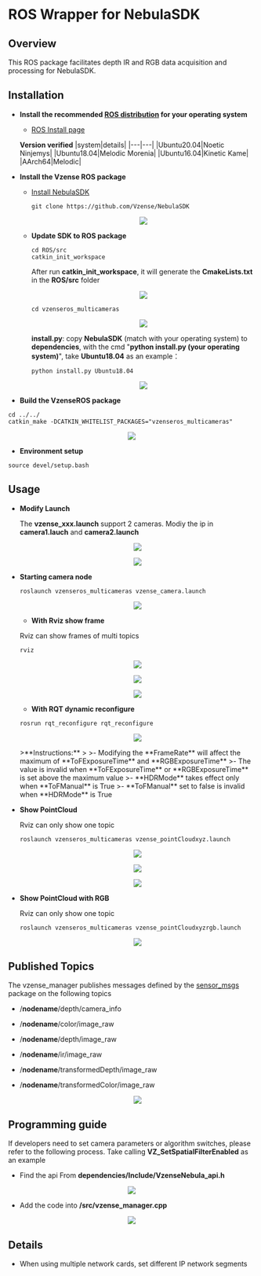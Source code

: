 
# ROS Wrapper for NebulaSDK

## Overview
This ROS package facilitates depth IR and RGB data acquisition and processing for NebulaSDK.

## Installation

- **Install the recommended [ROS distribution](http://wiki.ros.org/Distributions) for your operating system**
  - [ROS Install page](http://wiki.ros.org/ROS/Installation)

  **Version verified**
  |system|details|
  |---|---|
  |Ubuntu20.04|Noetic Ninjemys|
  |Ubuntu18.04|Melodic Morenia|
  |Ubuntu16.04|Kinetic Kame|
  |AArch64|Melodic|
- **Install the Vzense ROS package**

  - [Install NebulaSDK](https://github.com/Vzense/NebulaSDK)
    
    ```console
    git clone https://github.com/Vzense/NebulaSDK
    ```
    <p align="center"><img src="./doc/img/step0.png" /></p>
  - **Update SDK to ROS package**
    ```console
    cd ROS/src
    catkin_init_workspace
    ```
    After run <b>catkin_init_workspace</b>, it will generate the <b>CmakeLists.txt</b> in the <b>ROS/src</b> folder
    <p align="center"><img src="./doc/img/step1.png" /></p>

    ```console
    cd vzenseros_multicameras
    ```
    <p align="center"><img src="./doc/img/step2.png" /></p>

    <b>install.py</b>: copy <b>NebulaSDK</b> (match with your operating system) to <b>dependencies</b>, with the cmd "<b>python install.py (your operating system)</b>", take <b>Ubuntu18.04</b> as an example：
    ```console
    python install.py Ubuntu18.04
    ```
    <p align="center"><img src="./doc/img/step3.png" /></p>

 - **Build the VzenseROS package**
  ```console
  cd ../../
  catkin_make -DCATKIN_WHITELIST_PACKAGES="vzenseros_multicameras"  
  ```
  <p align="center"><img src="./doc/img/step5.png" /></p>

 - **Environment setup**
  ```console
  source devel/setup.bash 
  ```
## Usage
- **Modify Launch**
  
  The <b>vzense_xxx.launch</b> support 2 cameras. Modiy the ip in <b>camera1.lauch</b> and <b>camera2.launch</b>
  <p align="center"><img src="./doc/img/launch.png" /></p>
  <p align="center"><img src="./doc/img/cam.png" /></p>

- **Starting camera node**
    ```console
    roslaunch vzenseros_multicameras vzense_camera.launch
    ```
    <p align="center"><img src="./doc/img/step6.png" /></p>

    - <b>With Rviz show frame</b>

    Rviz can show frames of multi topics

    ```console
    rviz
    ```
    <p align="center"><img src="./doc/img/step7.png" /></p>

    <p align="center"><img src="./doc/img/step8.png" /></p>
    
    <p align="center"><img src="./doc/img/twoframes.png" /></p>

    - <b>With RQT dynamic reconfigure</b>
    
    ```console
    rosrun rqt_reconfigure rqt_reconfigure
    ```
    <p align="center"><img src="./doc/img/step9.png" /></p>
    >**Instructions:**
    >
    >- Modifying the **FrameRate** will affect the maximum of **ToFExposureTime** and **RGBExposureTime**
    >- The value is invalid when **ToFExposureTime** or **RGBExposureTime**  is set above the maximum value
    >- **HDRMode** takes effect only when **ToFManual** is True
    >- **ToFManual** set to false is invalid when **HDRMode** is True

- **Show PointCloud**

    Rviz can only show one topic

    ```console
    roslaunch vzenseros_multicameras vzense_pointCloudxyz.launch
    ```
    <p align="center"><img src="./doc/img/step10.png" /></p>

    <p align="center"><img src="./doc/img/step11.png" /></p>

    <p align="center"><img src="./doc/img/oneCloudPoint.png" /></p>

- **Show PointCloud with RGB**

    Rviz can only show one topic

    ```console
    roslaunch vzenseros_multicameras vzense_pointCloudxyzrgb.launch
    ```
    <p align="center"><img src="./doc/img/step12.png" /></p>

## Published Topics
The vzense_manager publishes messages defined by the [sensor_msgs](http://wiki.ros.org/sensor_msgs) package on the following topics
- /<b>nodename</b>/depth/camera_info
- /<b>nodename</b>/color/image_raw
- /<b>nodename</b>/depth/image_raw
- /<b>nodename</b>/ir/image_raw
- /<b>nodename</b>/transformedDepth/image_raw
- /<b>nodename</b>/transformedColor/image_raw
  
    <p align="center"><img src="./doc/img/topic.png" /></p>
## Programming guide
If developers need to set camera parameters or algorithm switches, please refer to the following process.
Take calling <b>VZ_SetSpatialFilterEnabled</b> as an example

- Find the api From **dependencies/Include/VzenseNebula_api.h**
<p align="center"><img src="./doc/img/step13.png" /></p>

- Add the code into **/src/vzense_manager.cpp**
<p align="center"><img src="./doc/img/step14.png" /></p>

## Details
- When using multiple network cards, set different IP network segments